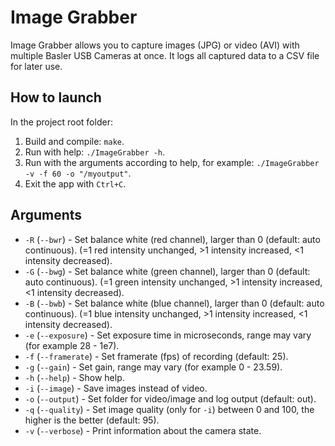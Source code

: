 # Image Grabber
Image Grabber allows you to capture images (JPG) or video (AVI) with multiple Basler USB Cameras at once. It logs all 
captured data to a CSV file for later use.

## How to launch
In the project root folder:
1. Build and compile: `make`.
2. Run with help: `./ImageGrabber -h`.
3. Run with the arguments according to help, for example: `./ImageGrabber -v -f 60 -o "/myoutput"`.
4. Exit the app with `Ctrl+C`.

## Arguments
* `-R` (`--bwr`) - Set balance white (red channel), larger than 0 (default: auto continuous). (=1 red intensity 
  unchanged, >1 intensity increased, <1 intensity decreased).
* `-G` (`--bwg`) - Set balance white (green channel), larger than 0 (default: auto continuous). (=1 green intensity 
  unchanged, >1 intensity increased, <1 intensity decreased).
* `-B` (`--bwb`) - Set balance white (blue channel), larger than 0 (default: auto continuous). (=1 blue intensity 
  unchanged, >1 intensity increased, <1 intensity decreased).
* `-e` (`--exposure`) - Set exposure time in microseconds, range may vary (for example 28 - 1e7).
* `-f` (`--framerate`) - Set framerate (fps) of recording (default: 25).
* `-g` (`--gain`) - Set gain, range may vary (for example 0 - 23.59).
* `-h` (`--help`) - Show help.
* `-i` (`--image`) - Save images instead of video.
* `-o` (`--output`) - Set folder for video/image and log output (default: out).
* `-q` (`--quality`) - Set image quality (only for `-i`) between 0 and 100, the higher is the better (default: 95).
* `-v` (`--verbose`) - Print information about the camera state.
